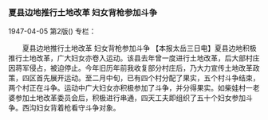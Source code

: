 ### 夏县边地推行土地改革  妇女背枪参加斗争

1947-04-05
第2版()
专栏：

　　夏县边地推行土地改革
    妇女背枪参加斗争
    【本报太岳三日电】夏县边地积极推行土地改革，广大妇女亦卷入运动。该县去年曾一度进行土地改革，后大部村庄因蒋军侵占，被迫停止。今年旧历年前我收复部分村庄后，乃大力宣传土地改革政策，四区首先展开运动。至二月中旬，已有四个村分配了果实，五个村斗争结束，两个村正在斗争。运动中广大妇女亦积极参加了斗争，并分得果实。如柴娃村一老婆参加土地改革委员会后，积极进行串通，四天工夫即组织了五十个妇女参加斗争。西沟妇女背着枪看守斗争对象。
